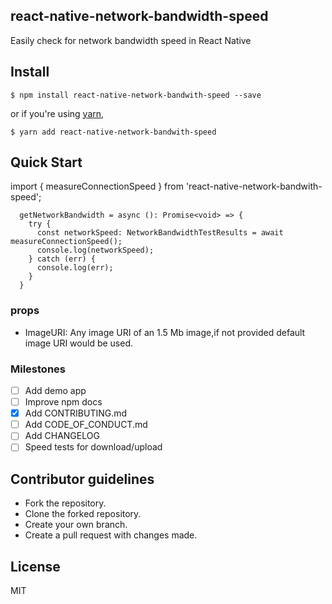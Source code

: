 ## react-native-network-bandwidth-speed
Easily check for network bandwidth speed in React Native

## Install

```
$ npm install react-native-network-bandwith-speed --save
```

or if you're using [yarn](https://yarnpkg.com),

```
$ yarn add react-native-network-bandwith-speed
```

## Quick Start

import { measureConnectionSpeed } from 'react-native-network-bandwith-speed';
```
  getNetworkBandwidth = async (): Promise<void> => {
    try {
      const networkSpeed: NetworkBandwidthTestResults = await measureConnectionSpeed();
      console.log(networkSpeed);    
    } catch (err) {
      console.log(err);  
    }
  }
```

### props
* ImageURI: Any image URI of an 1.5 Mb image,if not provided default image URI would be used. 


### Milestones

- [ ] Add demo app
- [ ] Improve npm docs
- [X] Add CONTRIBUTING.md
- [ ] Add CODE_OF_CONDUCT.md
- [ ] Add CHANGELOG
- [ ] Speed tests for download/upload

## Contributor guidelines

- Fork the repository.
- Clone the forked repository.
- Create your own branch.
- Create a pull request with changes made.


License
----

MIT

```
